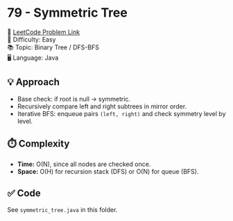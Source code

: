 # 79 - Symmetric Tree

🔗 [LeetCode Problem Link](https://leetcode.com/problems/symmetric-tree/)  
📌 Difficulty: Easy  
📚 Topic: Binary Tree / DFS-BFS  
🖥️ Language: Java  

## 💡 Approach
- Base check: if root is null → symmetric.  
- Recursively compare left and right subtrees in mirror order.  
- Iterative BFS: enqueue pairs `(left, right)` and check symmetry level by level.  

## ⏱️ Complexity
- **Time:** O(N), since all nodes are checked once.  
- **Space:** O(H) for recursion stack (DFS) or O(N) for queue (BFS).  

## ✅ Code
See `symmetric_tree.java` in this folder.
